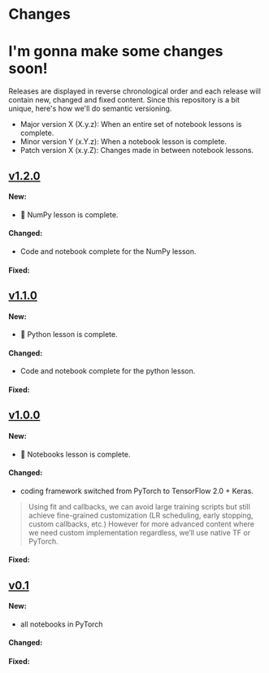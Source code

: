 # Changes
# I'm gonna make some changes soon!
Releases are displayed in reverse chronological order and each release will contain new, changed and fixed content. Since this repository is a bit unique, here's how we'll do semantic versioning.

- Major version X (X.y.z): When an entire set of notebook lessons is complete.
- Minor version Y (x.Y.z): When a notebook lesson is complete.
- Patch version X (x.y.Z): Changes made in between notebook lessons.

## [v1.2.0](https://github.com/practicalAI/practicalAI/releases/tag/v1.2.0)
#### New:
- 🔢 NumPy lesson is complete.
#### Changed:
- Code and notebook complete for the NumPy lesson.
#### Fixed:

## [v1.1.0](https://github.com/practicalAI/practicalAI/releases/tag/v1.1.0)
#### New:
- 🐍 Python lesson is complete.
#### Changed:
- Code and notebook complete for the python lesson.
#### Fixed:

## [v1.0.0](https://github.com/practicalAI/practicalAI/releases/tag/v1.0.0)
#### New:
- 📓 Notebooks lesson is complete.
#### Changed:
- coding framework switched from PyTorch to TensorFlow 2.0 + Keras.
> Using fit and callbacks, we can avoid large training scripts but still achieve fine-grained customization (LR scheduling, early stopping, custom callbacks, etc.) However for more advanced content where we need custom implementation regardless, we’ll use native TF or PyTorch.
#### Fixed:

## [v0.1](https://github.com/practicalAI/practicalAI/releases/tag/v0.1)
#### New:
- all notebooks in PyTorch
#### Changed:
#### Fixed: